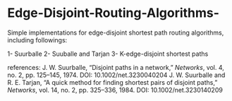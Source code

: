 # Edge-Disjoint-Routing-Algorithms-
Simple implementations for edge-disjoint shortest path routing algorithms, including followings:

1- Suurballe
2- Suuballe and Tarjan
3- K-edge-disjoint shortest paths


references:
J. W. Suurballe, “Disjoint paths in a network,” *Networks*, vol. 4, no. 2, pp. 125–145, 1974. DOI: 10.1002/net.3230040204
J. W. Suurballe and R. E. Tarjan, “A quick method for finding shortest pairs of disjoint paths,” *Networks*, vol. 14, no. 2, pp. 325–336, 1984. DOI: 10.1002/net.3230140209


